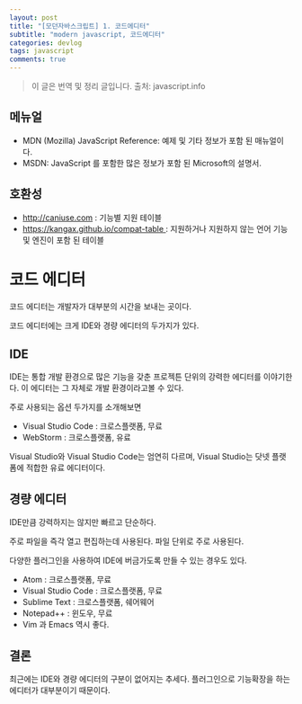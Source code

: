 ```yaml
---
layout: post
title: "[모던자바스크립트] 1. 코드에디터"
subtitle: "modern javascript, 코드에디터"
categories: devlog
tags: javascript
comments: true
---
```


> 이 글은 번역 및 정리 글입니다.
> 출처: javascript.info

## 메뉴얼

- MDN (Mozilla) JavaScript Reference: 예제 및 기타 정보가 포함 된 매뉴얼이다.
- MSDN: JavaScript 를 포함한 많은 정보가 포함 된 Microsoft의 설명서.

## 호환성

- http://caniuse.com : 기능별 지원 테이블
- https://kangax.github.io/compat-table : 지원하거나 지원하지 않는 언어 기능 및 엔진이 포함 된 테이블

# 코드 에디터

코드 에디터는 개발자가 대부분의 시간을 보내는 곳이다.

코드 에디터에는 크게 IDE와 경량 에디터의 두가지가 있다.

## IDE

IDE는 통합 개발 환경으로 많은 기능을 갖춘 프로젝튼 단위의 강력한 에디터를 이야기한다. 이 에디터는 그 자체로 개발 환경이라고볼 수 있다.

주로 사용되는 옵션 두가지를 소개해보면

- Visual Studio Code : 크로스플랫폼, 무료
- WebStorm : 크로스플랫폼, 유료

Visual Studio와 Visual Studio Code는 엄연히 다르며, Visual Studio는 닷넷 플랫폼에 적합한 유료 에디터이다.

## 경량 에디터

IDE만큼 강력하지는 않지만 빠르고 단순하다.

주로 파일을 즉각 열고 편집하는데 사용된다. 파일 단위로 주로 사용된다.

다양한 플러그인을 사용하여 IDE에 버금가도록 만들 수 있는 경우도 있다.

- Atom : 크로스플랫폼, 무료
- Visual Studio Code : 크로스플랫폼, 무료
- Sublime Text : 크로스플랫폼, 쉐어웨어
- Notepad++ : 윈도우, 무료
- Vim 과 Emacs 역시 좋다.

## 결론

최근에는 IDE와 경량 에디터의 구분이 없어지는 추세다. 플러그인으로 기능확장을 하는 에디터가 대부분이기 때문이다.
